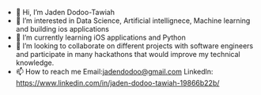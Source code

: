 - 👋 Hi, I’m Jaden Dodoo-Tawiah
- 👀 I’m interested in Data Science, Artificial intellignece, Machine learning and building ios applications 
- 🌱 I’m currently learning iOS applications and Python 
- 💞️ I’m looking to collaborate on different projects with software engineers and participate in many hackathons that would improve my technical knowledge.
- 📫 How to reach me 
Email:jadendodoo@gmail.com
Linkedln: https://www.linkedin.com/in/jaden-dodoo-tawiah-19866b22b/

<!---
JadenD5321/JadenD5321 is a ✨ special ✨ repository because its `README.md` (this file) appears on your GitHub profile.
You can click the Preview link to take a look at your changes.
--->
